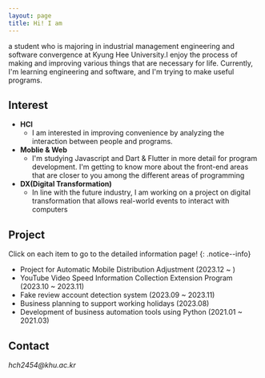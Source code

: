 ```yaml
---
layout: page
title: Hi! I am
---
```

a student who is majoring in industrial management engineering and software convergence at Kyung Hee University.I enjoy the process of making and improving various things that are necessary for life.
Currently, I'm learning engineering and software, and I'm trying to make useful programs.


## Interest
  * **HCI**
    * I am interested in improving convenience by analyzing the interaction between people and programs.
  * **Moblie & Web**
    * I'm studying Javascript and Dart & Flutter in more detail for program development. I'm getting to know more about the front-end areas that are closer to you among the different areas of programming
  * **DX(Digital Transformation)**
    * In line with the future industry, I am working on a project on digital transformation that allows real-world events to interact with computers

## Project
Click on each item to go to the detailed information page!
{: .notice--info}
  * Project for Automatic Mobile Distribution Adjustment
       (2023.12 ~ )
  * YouTube Video Speed Information Collection Extension Program
       (2023.10 ~ 2023.11)
  * Fake review account detection system
       (2023.09 ~ 2023.11)
  * Business planning to support working holidays
       (2023.08)
  * Development of business automation tools using Python
       (2021.01 ~ 2021.03)


## Contact
<address>
  hch2454@khu.ac.kr
</address>
